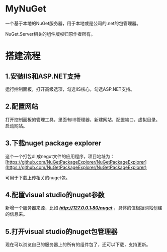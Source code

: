 # MyNuGet
一个基于本地的NuGet服务器，用于本地或是公司的.net的包管理器。

NuGet.Server相关的组件版权归原作者所有。

# 搭建流程
## 1.安装IIS和ASP.NET支持
运行控制面板，打开高级选项，勾选IIS核心，勾选ASP.NET支持。
## 2.配置网站
打开控制面板的管理工具，里面有IIS管理器，新建网站，配置端口，虚拟目录。启动网站。
## 3.下载nuget package explorer
这个一个打包dll成negut文件的应用程序，项目地址为：
[https://github.com/NuGetPackageExplorer/NuGetPackageExplorer](https://github.com/NuGetPackageExplorer/NuGetPackageExplorer)

可用于下载上传相关的nuget包。
## 4.配置visual studio的nuget参数
新增一个服务器来源，比如 ***http://127.0.0.1:80/nuget*** ，具体的值根据网站创建的信息来。
## 5.打开visual studio的nuget包管理器
现在可以浏览自己的服务器上的所有的组件包了，还可以下载，支持更新。